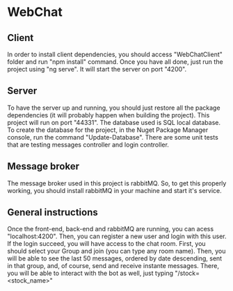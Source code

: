 # WebChat

## Client
In order to install client dependencies, you should access "WebChatClient" folder and run "npm install" command.
Once you have all done, just run the project using "ng serve". It will start the server on port "4200".

## Server
To have the server up and running, you should just restore all the package dependencies (it will probably happen when building the project).
This project will run on port "44331".
The database used is SQL local database. To create the database for the project, in the Nuget Package Manager console, run the command "Update-Database".
There are some unit tests that are testing messages controller and login controller.

## Message broker
The message broker used in this project is rabbitMQ. So, to get this properly working, you should install rabbitMQ in your machine and start it's service.

## General instructions
Once the front-end, back-end and rabbitMQ are running, you can acess "localhost:4200". Then, you can register a new user and login with this user. If the login succeed, you will have access to the chat room. First, you should select your Group and join (you can type any room name). Then, you will be able to see the last 50 messages, ordered by date descending, sent in that group, and, of course, send and receive instante messages. There, you will be able to interact with the bot as well, just typing "/stock=<stock_name>"
